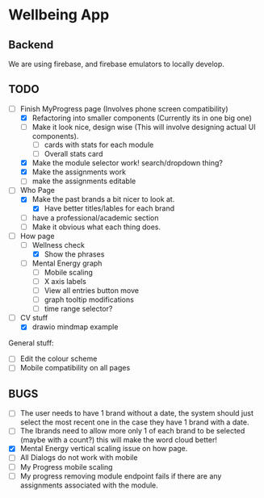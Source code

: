 # Wellbeing App

## Backend

We are using firebase, and firebase emulators to locally develop.

## TODO

- [ ] Finish MyProgress page (Involves phone screen compatibility)
  - [x] Refactoring into smaller components (Currently its in one big one)
  - [ ] Make it look nice, design wise (This will involve designing actual UI components).
    - [ ] cards with stats for each module
    - [ ] Overall stats card
  - [x] Make the module selector work! search/dropdown thing?
  - [x] Make the assignments work
  - [ ] make the assignments editable
- [ ] Who Page
  - [x] Make the past brands a bit nicer to look at.
    - [x] Have better titles/lables for each brand
  - [ ] have a professional/academic section
  - [ ] Make it obvious what each thing does.
- [ ] How page
  - [ ] Wellness check
    - [x] Show the phrases
  - [ ] Mental Energy graph
    - [ ] Mobile scaling
    - [ ] X axis labels
    - [ ] View all entries button move
    - [ ] graph tooltip modifications
    - [ ] time range selector?
- [ ] CV stuff
  - [x] drawio mindmap example

General stuff:

- [ ] Edit the colour scheme
- [ ] Mobile compatibility on all pages

## BUGS

- [ ] The user needs to have 1 brand without a date, the system should just select the most recent one in the case they have 1 brand with a date.
- [ ] The Ibrands need to allow more only 1 of each brand to be selected (maybe with a count?) this will make the word cloud better!
- [x] Mental Energy vertical scaling issue on how page.
- [ ] All Dialogs do not work with mobile
- [ ] My Progress mobile scaling
- [ ] My progress removing module endpoint fails if there are any assignments associated with the module.
